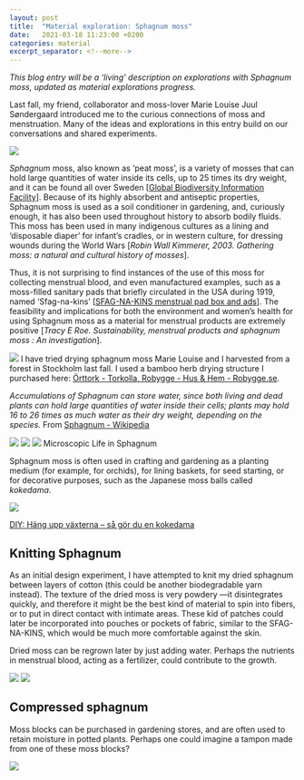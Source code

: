 ```yaml
---
layout: post
title:  "Material exploration: Sphagnum moss"
date:   2021-03-18 11:23:00 +0200
categories: material
excerpt_separator: <!--more-->
---
```


_This blog entry will be a ‘living’ description on explorations with Sphagnum moss, updated as material explorations progress._

Last fall, my friend, collaborator and moss-lover Marie Louise Juul Søndergaard introduced me to the curious connections of moss and menstruation. Many of the ideas and explorations in this entry build on our conversations and shared experiments.

![](/menstrual-care-blog/assets/images/IMG_1242.jpg)

<!--more-->

_Sphagnum_ moss, also known as ‘peat moss’, is a variety of mosses that can hold large quantities of water inside its cells, up to 25 times its dry weight, and it can be found all over Sweden [[Global Biodiversity Information Facility](https://www.gbif.org/species/144105015)]. Because of its highly absorbent and antiseptic properties, Sphagnum moss is used as a soil conditioner in gardening, and, curiously enough, it has also been used throughout history to absorb bodily fluids. This moss has been used in many indigenous cultures as a lining and ‘disposable diaper’ for infant’s cradles, or in western culture, for dressing wounds during the World Wars [_Robin Wall Kimmerer, 2003. Gathering moss: a natural and cultural history of mosses_]. 

Thus, it is not surprising to find instances of the use of this moss for collecting menstrual blood, and even manufactured examples, such as a moss-filled sanitary pads that briefly circulated in the USA during 1919, named ‘Sfag-na-kins’ [[SFAG-NA-KINS menstrual pad box and ads](http://www.mum.org/sfagnak.htm)]. The feasibility and implications for both the environment and women’s health for using Sphagnum moss as a material for menstrual products are extremely positive [_Tracy E Roe. Sustainability, menstrual products and sphagnum moss : An investigation_]. 

![](/menstrual-care-blog/assets/images/IMG_1420.jpg)
I have tried drying sphagnum moss Marie Louise and I harvested from a forest in Stockholm last fall. I used a bamboo herb drying structure I purchased here: [Örttork - Torkolla, Robygge - Hus & Hem - Robygge.se](https://robygge.se/hus-hem/orttork-torkolla-robygge/).

_Accumulations of Sphagnum can store water, since both living and dead plants can hold large quantities of water inside their cells; plants may hold 16 to 26 times as much water as their dry weight, depending on the species._ From [Sphagnum - Wikipedia](https://en.wikipedia.org/wiki/Sphagnum)

![](/menstrual-care-blog/assets/images/sphagnum-cropped.jpg)
![](/menstrual-care-blog/assets/images/wildlifetrusts_40330515945.jpg)
![](/menstrual-care-blog/assets/images/21629_3.jpg)
Microscopic Life in Sphagnum


Sphagnum moss is often used in crafting and gardening as a planting medium (for example, for orchids), for lining baskets, for seed starting, or for decorative purposes, such as the Japanese moss balls called _kokedama_.

![](/menstrual-care-blog/assets/images/kokedama%20jpg.jpg)

[DIY: Häng upp växterna – så gör du en kokedama](https://www.residencemagazine.se/diy/diy-hang-upp-vaxterna-sa-gor-du-en-kokedama/3795003)


## Knitting Sphagnum
As an initial design experiment, I have attempted to knit my dried sphagnum between layers of cotton (this could be another biodegradable yarn instead). The texture of the dried moss is very powdery —it disintegrates quickly, and therefore it might be the best kind of material to spin into fibers, or to put in direct contact with intimate areas.
These kid of patches could later be incorporated into pouches or pockets of fabric, similar to the SFAG-NA-KINS, which would be much more comfortable against the skin.

Dried moss can be regrown later by just adding water. Perhaps the nutrients in menstrual blood, acting as a fertilizer, could contribute to the growth.

![](/menstrual-care-blog/assets/images/IMG_3983.jpeg)
![](/menstrual-care-blog/assets/images/IMG_3986.jpeg)


## Compressed sphagnum
Moss blocks can be purchased in gardening stores, and are often used to retain moisture in potted plants. Perhaps one could imagine a tampon made from one of these moss blocks?

![](/menstrual-care-blog/assets/images/2749_2955_large.jpg)

